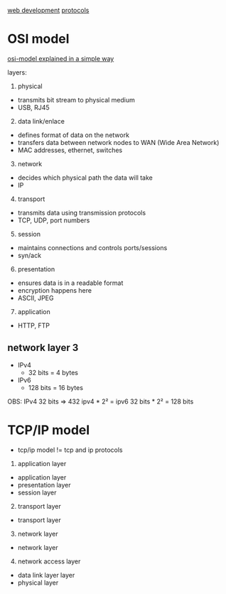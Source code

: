 
[web development](./web_development.md)
[protocols](./protocols.md)

# OSI model

[osi-model explained in a simple way](https://osi-model.com)

layers:
1. physical
  - transmits bit stream to physical medium
  - USB, RJ45
2. data link/enlace
  - defines format of data on the network
  - transfers data between network nodes to WAN (Wide Area Network)
  - MAC addresses, ethernet, switches
3. network
  - decides which physical path the data will take
  - IP
4. transport
  - transmits data using transmission protocols
  - TCP, UDP, port numbers
5. session
  - maintains connections and controls ports/sessions
  - syn/ack
6. presentation
  - ensures data is in a readable format
  - encryption happens here
  - ASCII, JPEG
7. application
  - HTTP, FTP

## network layer 3


- IPv4
  - 32 bits = 4 bytes
- IPv6
  - 128 bits = 16 bytes

OBS:
IPv4 32 bits => 432
ipv4 * 2² = ipv6
32 bits * 2² = 128 bits


# TCP/IP model

- tcp/ip model != tcp and ip protocols



1. application layer
  - application layer
  - presentation layer
  - session layer
2. transport layer
  - transport layer
3. network layer
  - network layer
4. network access layer
  - data link layer layer
  - physical layer
